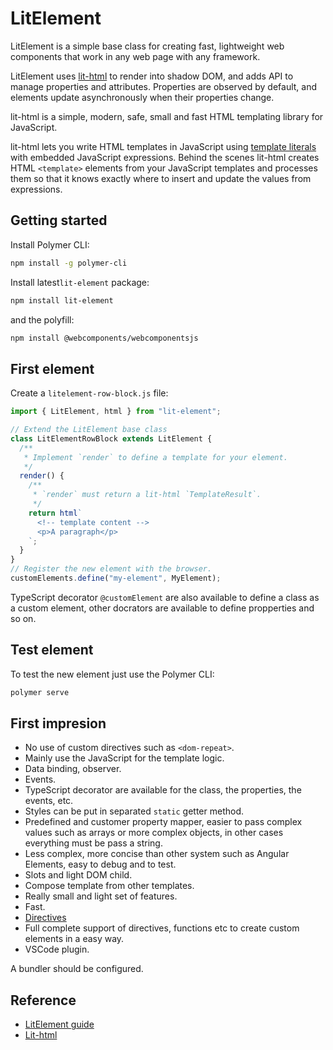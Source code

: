 # LitElement

LitElement is a simple base class for creating fast, lightweight web components that work in any web page with any framework.

LitElement uses [lit-html](https://lit-html.polymer-project.org/) to render into shadow DOM, and adds API to manage properties and attributes.
Properties are observed by default, and elements update asynchronously when their properties change.

lit-html is a simple, modern, safe, small and fast HTML templating library for JavaScript.

lit-html lets you write HTML templates in JavaScript using [template literals](https://developer.mozilla.org/en-US/docs/Web/JavaScript/Reference/Template_literals) with embedded JavaScript expressions. Behind the scenes lit-html creates HTML `<template>` elements from your JavaScript templates and processes them so that it knows exactly where to insert and update the values from expressions.

## Getting started

Install Polymer CLI:

```bash
npm install -g polymer-cli
```

Install latest`lit-element` package:

```bash
npm install lit-element
```

and the polyfill:

```bash
npm install @webcomponents/webcomponentsjs
```

## First element

Create a `litelement-row-block.js` file:

```javascript
import { LitElement, html } from "lit-element";

// Extend the LitElement base class
class LitElementRowBlock extends LitElement {
  /**
   * Implement `render` to define a template for your element.
   */
  render() {
    /**
     * `render` must return a lit-html `TemplateResult`.
     */
    return html`
      <!-- template content -->
      <p>A paragraph</p>
    `;
  }
}
// Register the new element with the browser.
customElements.define("my-element", MyElement);
```

TypeScript decorator `@customElement` are also available to define a class as a custom element, other docrators are available to define propperties and so on.

## Test element

To test the new element just use the Polymer CLI:

```bash
polymer serve
```

## First impresion

- No use of custom directives such as `<dom-repeat>`.
- Mainly use the JavaScript for the template logic.
- Data binding, observer.
- Events.
- TypeScript decorator are available for the class, the properties, the events, etc.
- Styles can be put in separated `static` getter method.
- Predefined and customer property mapper, easier to pass complex values such as arrays or more complex objects, in other cases everything must be pass a string.
- Less complex, more concise than other system such as Angular Elements, easy to debug and to test.
- Slots and light DOM child.
- Compose template from other templates.
- Really small and light set of features.
- Fast.
- [Directives](https://lit-html.polymer-project.org/guide/creating-directives)
- Full complete support of directives, functions etc to create custom elements in a easy way.
- VSCode plugin.

A bundler should be configured.

## Reference

- [LitElement guide][lit-element-guide]
- [Lit-html][lit-html]

[lit-element-guide]: https://lit-element.polymer-project.org/guide
[lit-html]: https://lit-html.polymer-project.org/
